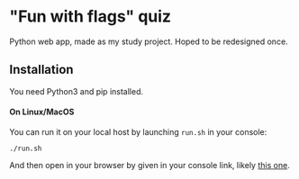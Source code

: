 # "Fun with flags" quiz 

Python web app, made as my study project. Hoped to be redesigned once.

## Installation

You need Python3 and pip installed.

#### On Linux/MacOS

You can run it on your local host by launching `run.sh` in your console:
```
./run.sh
```
And then open in your browser by given in your console link, likely [this one](http://127.0.0.1:5000/).